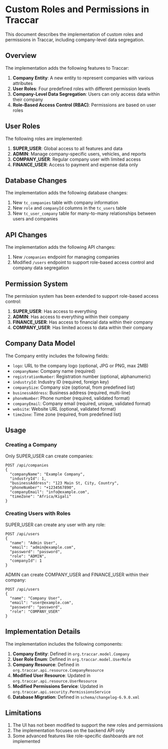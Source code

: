 # Custom Roles and Permissions in Traccar

This document describes the implementation of custom roles and permissions in Traccar, including company-level data segregation.

## Overview

The implementation adds the following features to Traccar:

1. **Company Entity**: A new entity to represent companies with various attributes
2. **User Roles**: Four predefined roles with different permission levels
3. **Company-Level Data Segregation**: Users can only access data within their company
4. **Role-Based Access Control (RBAC)**: Permissions are based on user roles

## User Roles

The following roles are implemented:

1. **SUPER_USER**: Global access to all features and data
2. **ADMIN**: Manage company-specific users, vehicles, and reports
3. **COMPANY_USER**: Regular company user with limited access
4. **FINANCE_USER**: Access to payment and expense data only

## Database Changes

The implementation adds the following database changes:

1. New `tc_companies` table with company information
2. New `role` and `companyId` columns in the `tc_users` table
3. New `tc_user_company` table for many-to-many relationships between users and companies

## API Changes

The implementation adds the following API changes:

1. New `/companies` endpoint for managing companies
2. Modified `/users` endpoint to support role-based access control and company data segregation

## Permission System

The permission system has been extended to support role-based access control:

1. **SUPER_USER**: Has access to everything
2. **ADMIN**: Has access to everything within their company
3. **FINANCE_USER**: Has access to financial data within their company
4. **COMPANY_USER**: Has limited access to data within their company

## Company Data Model

The Company entity includes the following fields:

- `logo`: URL to the company logo (optional, JPG or PNG, max 2MB)
- `companyName`: Company name (required)
- `registrationNumber`: Registration number (optional, alphanumeric)
- `industryId`: Industry ID (required, foreign key)
- `companySize`: Company size (optional, from predefined list)
- `businessAddress`: Business address (required, multi-line)
- `phoneNumber`: Phone number (required, validated format)
- `companyEmail`: Company email (required, unique, validated format)
- `website`: Website URL (optional, validated format)
- `timeZone`: Time zone (required, from predefined list)

## Usage

### Creating a Company

Only SUPER_USER can create companies:

```
POST /api/companies
{
  "companyName": "Example Company",
  "industryId": 1,
  "businessAddress": "123 Main St, City, Country",
  "phoneNumber": "+1234567890",
  "companyEmail": "info@example.com",
  "timeZone": "Africa/Kigali"
}
```

### Creating Users with Roles

SUPER_USER can create any user with any role:

```
POST /api/users
{
  "name": "Admin User",
  "email": "admin@example.com",
  "password": "password",
  "role": "ADMIN",
  "companyId": 1
}
```

ADMIN can create COMPANY_USER and FINANCE_USER within their company:

```
POST /api/users
{
  "name": "Company User",
  "email": "user@example.com",
  "password": "password",
  "role": "COMPANY_USER"
}
```

## Implementation Details

The implementation includes the following components:

1. **Company Entity**: Defined in `org.traccar.model.Company`
2. **User Role Enum**: Defined in `org.traccar.model.UserRole`
3. **Company Resource**: Defined in `org.traccar.api.resource.CompanyResource`
4. **Modified User Resource**: Updated in `org.traccar.api.resource.UserResource`
5. **Modified Permissions Service**: Updated in `org.traccar.api.security.PermissionsService`
6. **Database Migration**: Defined in `schema/changelog-6.9.0.xml`

## Limitations

1. The UI has not been modified to support the new roles and permissions
2. The implementation focuses on the backend API only
3. Some advanced features like role-specific dashboards are not implemented